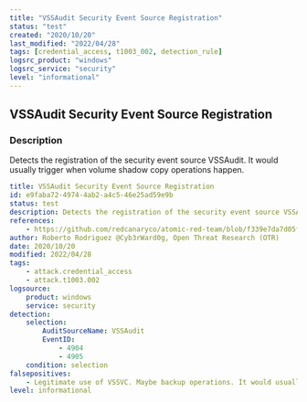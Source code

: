 ```yaml
---
title: "VSSAudit Security Event Source Registration"
status: "test"
created: "2020/10/20"
last_modified: "2022/04/28"
tags: [credential_access, t1003_002, detection_rule]
logsrc_product: "windows"
logsrc_service: "security"
level: "informational"
---
```


## VSSAudit Security Event Source Registration

### Description

Detects the registration of the security event source VSSAudit. It would usually trigger when volume shadow copy operations happen.

```yml
title: VSSAudit Security Event Source Registration
id: e9faba72-4974-4ab2-a4c5-46e25ad59e9b
status: test
description: Detects the registration of the security event source VSSAudit. It would usually trigger when volume shadow copy operations happen.
references:
    - https://github.com/redcanaryco/atomic-red-team/blob/f339e7da7d05f6057fdfcdd3742bfcf365fee2a9/atomics/T1003.002/T1003.002.md#atomic-test-3---esentutlexe-sam-copy
author: Roberto Rodriguez @Cyb3rWard0g, Open Threat Research (OTR)
date: 2020/10/20
modified: 2022/04/28
tags:
    - attack.credential_access
    - attack.t1003.002
logsource:
    product: windows
    service: security
detection:
    selection:
        AuditSourceName: VSSAudit
        EventID:
            - 4904
            - 4905
    condition: selection
falsepositives:
    - Legitimate use of VSSVC. Maybe backup operations. It would usually be done by C:\Windows\System32\VSSVC.exe.
level: informational

```
